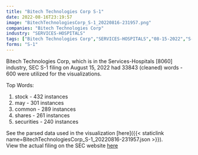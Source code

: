 ```yaml
---
title: "Bitech Technologies Corp S-1"
date: 2022-08-16T23:19:57
image: "BitechTechnologiesCorp_S-1_20220816-231957.png"
companies: "Bitech Technologies Corp"
industry: "SERVICES-HOSPITALS"
tags: ["Bitech Technologies Corp","SERVICES-HOSPITALS","08-15-2022","S-1"]
forms: "S-1"
---
```

Bitech Technologies Corp, which is in the Services-Hospitals [8060] industry, SEC S-1 filing on August 15, 2022 had 33843 (cleaned) words - 600 were utilized for the visualizations.

Top Words:
1. stock - 432 instances
2. may - 301 instances
3. common - 289 instances
4. shares - 261 instances
5. securities - 240 instances


See the parsed data used in the visualization [here]({{< staticlink name=BitechTechnologiesCorp_S-1_20220816-231957.json >}}).  
View the actual filing on the SEC website [here](https://www.sec.gov/Archives/edgar/data/1066764/0001493152-22-023048.txt)